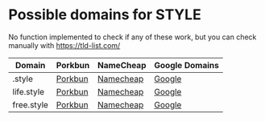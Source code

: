 # Possible domains for STYLE

No function implemented to check if any of these work, but you can check manually with https://tld-list.com/

| Domain | Porkbun | NameCheap | Google Domains |
|---|---|---|---|
| .style | [Porkbun](https://porkbun.com/checkout/search?prb=e814663da1&tlds=&idnLanguage=&search=search&q=.style) | [Namecheap](https://www.namecheap.com/domains/registration/results/?domain=.style) | [Google](https://domains.google.com/registrar/search?searchTerm=.style) |
| life.style | [Porkbun](https://porkbun.com/checkout/search?prb=e814663da1&tlds=&idnLanguage=&search=search&q=life.style) | [Namecheap](https://www.namecheap.com/domains/registration/results/?domain=life.style) | [Google](https://domains.google.com/registrar/search?searchTerm=life.style) |
| free.style | [Porkbun](https://porkbun.com/checkout/search?prb=e814663da1&tlds=&idnLanguage=&search=search&q=free.style) | [Namecheap](https://www.namecheap.com/domains/registration/results/?domain=free.style) | [Google](https://domains.google.com/registrar/search?searchTerm=free.style) |
